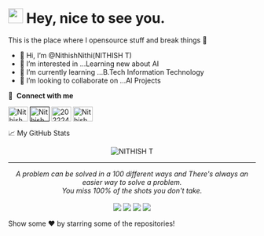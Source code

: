 <h1><img src="https://emojis.slackmojis.com/emojis/images/1531849430/4246/blob-sunglasses.gif?1531849430" width="30"/> Hey, nice to see you.</h1>

This is the place where I opensource stuff and break things :rofl:
- 👋 Hi, I’m @NithishNithi(NITHISH T)
- 👀 I’m interested in ...Learning new about AI
- 🌱 I’m currently learning ...B.Tech Information Technology
- 💞️ I’m looking to collaborate on ...AI Projects


🔗 &nbsp;**Connect with me**
<p align="left">
<a href="https://twitter.com/Nithi06510865" target="blank"><img align="center" src="https://raw.githubusercontent.com/rahuldkjain/github-profile-readme-generator/master/src/images/icons/Social/twitter.svg" alt="Nithish T" height="30" width="40" /></a>
<a href="" target="blank"><img align="center" src="https://raw.githubusercontent.com/rahuldkjain/github-profile-readme-generator/master/src/images/icons/Social/linked-in-alt.svg" alt="Nithish T" height="30" width="40" /></a>
<a href="https://stackoverflow.com/users/20222442/nithish-t" target="blank"><img align="center" src="https://raw.githubusercontent.com/rahuldkjain/github-profile-readme-generator/master/src/images/icons/Social/stack-overflow.svg" alt="20222442" height="30" width="40" /></a>
<a href="https://www.instagram.com/i_m_mortal_king/" target="blank"><img align="center" src="https://raw.githubusercontent.com/rahuldkjain/github-profile-readme-generator/master/src/images/icons/Social/instagram.svg" alt="Nithish T" height="30" width="40" /></a>


<summary>📈 My GitHub Stats</summary>
<p align="center"> <img src="https://github-readme-stats.vercel.app/api?username=NithishNithi&show_icons=true&theme=gotham" alt="NITHISH T" />
</details></br>
<hr>
<p align="center">
   <i>A problem can be solved in a 100 different ways and There's always an easier way to solve a problem.</i>
   <br>
   <i>You miss 100% of the shots you don't take.</i>
   <br>
<br>
<a target="_blank" href="https://thomasgeorgethomas.com/"><img src="https://img.shields.io/badge/-WEB-FF4088?style=for-the-badge&logo=Hugo&logoColor=white"></img></a>	
<a target="_blank" href="https://www.linkedin.com/in/nithisht/"><img src="https://img.shields.io/badge/-LinkedIn-0077B5?style=for-the-badge&logo=Linkedin&logoColor=white"></img></a>
<a target="_blank" href="mailto:nithish.it20@bitsathy.ac.in"><img src="https://img.shields.io/badge/-Gmail-D14836?style=for-the-badge&logo=Gmail&logoColor=white"></img></a>
<a target="_blank" href="https://twitter.com/Nithi06510865"><img src="https://img.shields.io/badge/-Twitter-1DA1F2?style=for-the-badge&logo=Twitter&logoColor=white"></img></a>

<br>
</p>       
 Show some ❤️ by starring some of the repositories!

 
